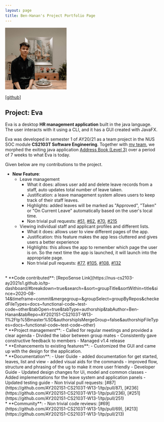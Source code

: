 ```yaml
---
layout: page
title: Ben-Hanan's Project Portfolio Page
---
```

<img src="../images/ben-hanan.png" width="200px">

[[github](http://github.com/Ben-Hanan)]

## Project: Eva

Eva is a desktop **HR management application** built in the java language. 
The user interacts with it using a CLI, and it has a GUI created with JavaFX.

Eva was developed in semester 1 of AY20/21 as a team project in the NUS SOC module **CS2103T Software Engineering**.
Together with [my team](https://ay2021s1-cs2103t-w13-1.github.io/tp/AboutUs.html), we morphed the exiting java application
[Address Book (Level 3)](https://se-education.org/addressbook-level3/) over a period of 7 weeks to what Eva is today.

Given below are my contributions to the project.

* **New Feature**:
    - Leave management
        - What it does: allows user add and delete leave records from a staff, auto updates total number of leave taken.
        - Justification: a leave management system allows users to keep track of their staff leaves.
        - Highlights: added leaves will be marked as "Approved", "Taken" or "On Current Leave" automatically based on the user's local time.
        - Non trivial pull requests: [#51](https://github.com/AY2021S1-CS2103T-W13-1/tp/pull/51), [#62](https://github.com/AY2021S1-CS2103T-W13-1/tp/pull/62), [#70](https://github.com/AY2021S1-CS2103T-W13-1/tp/pull/70), [#215](https://github.com/AY2021S1-CS2103T-W13-1/tp/pull/215)
    - Viewing individual staff and applicant profiles and different lists.
        - What it does: allows user to view different pages of the app.
        - Justification: this feature makes the app less cluttered and gives users a better experience
        - Highlights: this allows the app to remember which page the user is on. So the next time the app is launched, it will launch into the appropriate page.
        - Non trivial pull requests: [#77](https://github.com/AY2021S1-CS2103T-W13-1/tp/pull/77), [#105](https://github.com/AY2021S1-CS2103T-W13-1/tp/pull/105), [#108](https://github.com/AY2021S1-CS2103T-W13-1/tp/pull/108), [#132](https://github.com/AY2021S1-CS2103T-W13-1/tp/pull/132)
<br>
* **Code contributed**: 
[RepoSense Link](https://nus-cs2103-ay2021s1.github.io/tp-dashboard/#breakdown=true&search=&sort=groupTitle&sortWithin=title&since=2020-08-14&timeframe=commit&mergegroup=&groupSelect=groupByRepos&checkedFileTypes=docs~functional-code~test-code~other&tabOpen=true&tabType=authorship&tabAuthor=Ben-Hanan&tabRepo=AY2021S1-CS2103T-W13-1%2Ftp%5Bmaster%5D&authorshipIsMergeGroup=false&authorshipFileTypes=docs~functional-code~test-code~other)
<br>
* **Project management**:
    - Called for regular meetings and provided a clear agenda
    - Divided the labor between group mates
    - Consistently gave constructive feedback to members
    - Managed v1.4 release
<br>
* **Enhancements to existing features**:
    - Customized the GUI and came up with the design for the application.
<br>
* **Documentation**:
    - User Guide
        - added documentation for get started, leaves, list and view
        - added visual aids for the commands
        - improved flow, structure and phrasing of the ug to make it more user friendly
    - Developer Guide
        - Updated design changes for Ui, model and common classes
        - Added implementations for the leave system and application panels
        - Updated testing guide
    - Non trivial pull requests: [#87](https://github.com/AY2021S1-CS2103T-W13-1/tp/pull/87), [#236](https://github.com/AY2021S1-CS2103T-W13-1/tp/pull/236), [#251](https://github.com/AY2021S1-CS2103T-W13-1/tp/pull/251)
<br>
* **Community**:
    - Non trivial code reviews: [#69](https://github.com/AY2021S1-CS2103T-W13-1/tp/pull/69), [#213](https://github.com/AY2021S1-CS2103T-W13-1/tp/pull/213)
